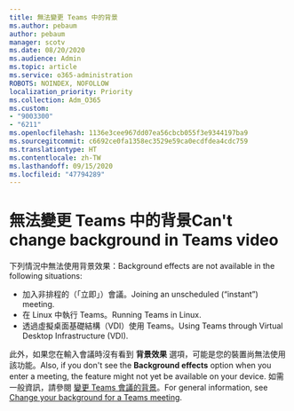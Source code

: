 ```yaml
---
title: 無法變更 Teams 中的背景
ms.author: pebaum
author: pebaum
manager: scotv
ms.date: 08/20/2020
ms.audience: Admin
ms.topic: article
ms.service: o365-administration
ROBOTS: NOINDEX, NOFOLLOW
localization_priority: Priority
ms.collection: Adm_O365
ms.custom:
- "9003300"
- "6211"
ms.openlocfilehash: 1136e3cee967dd07ea56cbcb055f3e9344197ba9
ms.sourcegitcommit: c6692ce0fa1358ec3529e59ca0ecdfdea4cdc759
ms.translationtype: HT
ms.contentlocale: zh-TW
ms.lasthandoff: 09/15/2020
ms.locfileid: "47794289"
---
```

# <a name="cant-change-background-in-teams-video"></a><span data-ttu-id="aa802-102">無法變更 Teams 中的背景</span><span class="sxs-lookup"><span data-stu-id="aa802-102">Can't change background in Teams video</span></span>

<span data-ttu-id="aa802-103">下列情況中無法使用背景效果：</span><span class="sxs-lookup"><span data-stu-id="aa802-103">Background effects are not available in the following situations:</span></span>

- <span data-ttu-id="aa802-104">加入非排程的（「立即」）會議。</span><span class="sxs-lookup"><span data-stu-id="aa802-104">Joining an unscheduled (“instant”) meeting.</span></span>
- <span data-ttu-id="aa802-105">在 Linux 中執行 Teams。</span><span class="sxs-lookup"><span data-stu-id="aa802-105">Running Teams in Linux.</span></span>
- <span data-ttu-id="aa802-106">透過虛擬桌面基礎結構（VDI）使用 Teams。</span><span class="sxs-lookup"><span data-stu-id="aa802-106">Using Teams through Virtual Desktop Infrastructure (VDI).</span></span>

<span data-ttu-id="aa802-107">此外，如果您在輸入會議時沒有看到 **背景效果** 選項，可能是您的裝置尚無法使用該功能。</span><span class="sxs-lookup"><span data-stu-id="aa802-107">Also, if you don't see the **Background effects** option when you enter a meeting, the feature might not yet be available on your device.</span></span> <span data-ttu-id="aa802-108">如需一般資訊，請參閱 [變更 Teams 會議的背景](https://support.microsoft.com/office/change-your-background-for-a-teams-meeting-f77a2381-443a-499d-825e-509a140f4780)。</span><span class="sxs-lookup"><span data-stu-id="aa802-108">For general information, see [Change your background for a Teams meeting](https://support.microsoft.com/office/change-your-background-for-a-teams-meeting-f77a2381-443a-499d-825e-509a140f4780).</span></span>